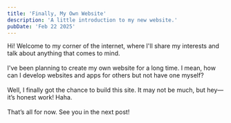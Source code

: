 ```yaml
---
title: 'Finally, My Own Website'
description: 'A little introduction to my new website.'
pubDate: 'Feb 22 2025'
---
```


Hi! Welcome to my corner of the internet, where I'll share my interests and talk about anything that comes to mind.
<br />
<br />
I've been planning to create my own website for a long time. I mean, how can I develop websites and apps for others but not have one myself?
<br />
<br />
Well, I finally got the chance to build this site. It may not be much, but hey—it’s honest work! Haha.
<br />
<br />
That’s all for now. See you in the next post!